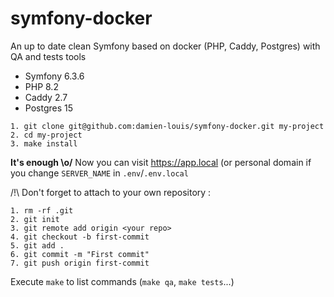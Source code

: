 # symfony-docker

An up to date clean Symfony based on docker (PHP, Caddy, Postgres) with QA and tests tools 

- Symfony 6.3.6
- PHP 8.2
- Caddy 2.7
- Postgres 15

```
1. git clone git@github.com:damien-louis/symfony-docker.git my-project
2. cd my-project
3. make install
```
**It's enough \o/**
Now you can visit https://app.local (or personal domain if you change `SERVER_NAME` in `.env`/`.env.local`

/!\ Don't forget to attach to your own repository : 
```
1. rm -rf .git
2. git init
3. git remote add origin <your repo>
4. git checkout -b first-commit
5. git add .
6. git commit -m "First commit"
7. git push origin first-commit
```

Execute `make` to list commands (`make qa`, `make tests`...)
